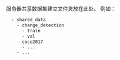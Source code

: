 服务器共享数据集建立文件夹放在此处。
例如：
```bash
  - shared_data
    - change_detection
      - train
      - val
    - coco2017
      - ...
    - ...
```
